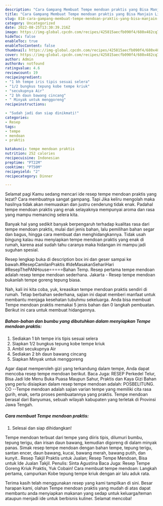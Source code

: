 ```yaml
---
description: "Cara Gampang Membuat Tempe mendoan praktis yang Bisa Manjain Lidah, Buat Buka Puasa Bisa Manjain Lidah"
title: "Cara Gampang Membuat Tempe mendoan praktis yang Bisa Manjain Lidah, Buat Buka Puasa Bisa Manjain Lidah"
slug: 818-cara-gampang-membuat-tempe-mendoan-praktis-yang-bisa-manjain-lidah-buat-buka-puasa-bisa-manjain-lidah
category: Uncategorized
date: 2022-08-25T13:30:39.216Z
image: https://img-global.cpcdn.com/recipes/425815aecfb090f4/680x482cq70/tempe-mendoan-praktis-foto-resep-utama.jpg
hideToc: false
enableToc: true
enableTocContent: false
thumbnail: https://img-global.cpcdn.com/recipes/425815aecfb090f4/680x482cq70/tempe-mendoan-praktis-foto-resep-utama.jpg
cover: https://img-global.cpcdn.com/recipes/425815aecfb090f4/680x482cq70/tempe-mendoan-praktis-foto-resep-utama.jpg
author: Admin
authorAv: notfound
ratingvalue: 4.6
reviewcount: 19
recipeingredient:
- "1 bh tempe iris tipis sesuai selera"
- "1/2 bungkus tepung kobe tempe kriuk"
- "secukupnya Air"
- "2 bh daun bawang cincang"
- " Minyak untuk menggoreng"
recipeinstructions:

- "Sudah jadi dan siap dinikmati!"
categories:
- Resep
tags:
- tempe
- mendoan
- praktis

katakunci: tempe mendoan praktis 
nutrition: 252 calories
recipecuisine: Indonesian
preptime: "PT22M"
cooktime: "PT50M"
recipeyield: "2"
recipecategory: Dinner

---
```



Selamat pagi Kamu sedang mencari ide resep tempe mendoan praktis yang lezat? Cara membuatnya sangat gampang. Tapi Jika keliru mengolah maka hasilnya tidak akan memuaskan dan justru cenderung tidak enak. Padahal tempe mendoan praktis yang enak selayaknya mempunyai aroma dan rasa yang mampu memancing selera kita.


Banyak hal yang sedikit banyak berpengaruh terhadap kualitas rasa dari tempe mendoan praktis, mulai dari jenis bahan, lalu pemilihan bahan segar dan bagus, hingga cara membuat dan menghidangkannya. Tidak usah bingung kalau mau menyiapkan tempe mendoan praktis yang enak di rumah, karena asal sudah tahu caranya maka hidangan ini mampu jadi suguhan spesial.

Resep lengkap buka di description box ini dan geser sampai ke bawah.#ResepCamilanPraktis #IdeMasakanSehariHari #ResepThePANHouse=====Bahan Temp. Resep pertama tempe mendoan adalah resep tempe mendoan sederhana. Jakarta - Resep tempe mendoan bukanlah tempe goreng tepung biasa.


Nah, kali ini kita coba, yuk, kreasikan tempe mendoan praktis sendiri di rumah. Tetap berbahan sederhana, sajian ini dapat memberi manfaat untuk membantu menjaga kesehatan tubuhmu sekeluarga. Anda bisa membuat Tempe mendoan praktis memakai 5 jenis bahan dan 0 langkah pembuatan. Berikut ini cara untuk membuat hidangannya.

<!--inarticleads1-->

##### Bahan-bahan dan bumbu yang dibutuhkan dalam menyiapkan Tempe mendoan praktis:

1. Sediakan 1 bh tempe iris tipis sesuai selera
1. Siapkan 1/2 bungkus tepung kobe tempe kriuk
1. Ambil secukupnya Air
1. Sediakan 2 bh daun bawang cincang
1. Siapkan  Minyak untuk menggoreng


Agar dapat memperoleh gizi yang terkandung dalam tempe, Anda dapat mencoba resep tempe mendoan berikut. Baca Juga: RESEP Perkedel Telur, Bisa Jadi Ide Menu Buka Puasa Maupun Sahur, Praktis dan Kaya Gizi Bahan yang perlu disiapkan dalam resep tempe mendoan adalah: POSBELITUNG. CO --Tempe mendoan adalah sajian varian tempe yang memiliki cita rasa gurih, enak, serta proses pembuatannya yang praktis. Tempe mendoan berasal dari Banyumas, sebuah wilayah kabupaten yang terletak di Provinsi Jawa Tengah. 

<!--inarticleads2-->

##### Cara membuat Tempe mendoan praktis:


1. Selesai dan siap dihidangkan!

Tempe mendoan terbuat dari tempe yang diiris tipis, dilumuri bumbu, tepung terigu, dan irisan daun bawang, kemudian digoreng di dalam minyak panas. Simak resep tempe mendoan dengan bahan tempe, tepung terigu, santan encer, daun bawang, kucai, bawang merah, bawang putih, dan kunyit.. Resep Takjil Praktis untuk Jualan; Resep Tempe Mendoan, Bisa untuk Ide Jualan Takjil. Penulis: Sinta Agustina Baca Juga: Resep Tempe Goreng Kriuk Praktis, Yuk Cobain! Cara membuat tempe mendoan: Langkah pertama, campurkan Kobe tepung tempe kriuk dengan air lalu aduk rata. 

Terima kasih telah menggunakan resep yang kami tampilkan di sini. Besar harapan kami, olahan Tempe mendoan praktis yang mudah di atas dapat membantu anda menyiapkan makanan yang sedap untuk keluarga/teman ataupun menjadi ide untuk berbisnis kuliner. Selamat mencoba!
